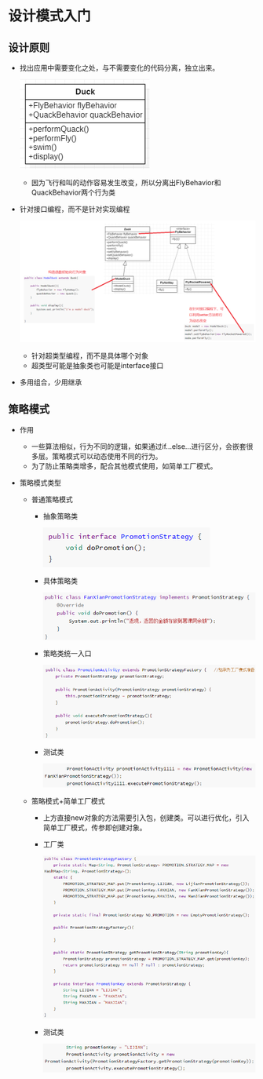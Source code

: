 # 设计模式入门

## 设计原则

- 找出应用中需要变化之处，与不需要变化的代码分离，独立出来。

  ![](imgs\1.png)

  - 因为飞行和叫的动作容易发生改变，所以分离出FlyBehavior和QuackBehavior两个行为类

- 针对接口编程，而不是针对实现编程

  ![](imgs\2.png)

  - 针对超类型编程，而不是具体哪个对象
  - 超类型可能是抽象类也可能是interface接口

- 多用组合，少用继承

## 策略模式

- 作用

  - 一些算法相似，行为不同的逻辑，如果通过if...else...进行区分，会嵌套很多层。策略模式可以动态使用不同的行为。
  - 为了防止策略类增多，配合其他模式使用，如简单工厂模式。

- 策略模式类型

  - 普通策略模式

    - 抽象策略类

      ![](imgs\3.png)

    - 具体策略类

      ![](imgs\4.png)

    - 策略类统一入口

      ![](imgs\5.png)

    - 测试类

      ![](imgs\6.png)

  - 策略模式+简单工厂模式

    - 上方直接new对象的方法需要引入包，创建类。可以进行优化，引入简单工厂模式，传参即创建对象。

    - 工厂类

      ![](imgs\7.png)

    - 测试类

      ![](imgs\8.png)